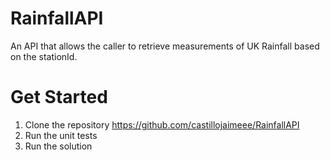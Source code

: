 # RainfallAPI
An API that allows the caller to retrieve measurements of UK Rainfall based on the stationId. 
# Get Started
1. Clone the repository https://github.com/castillojaimeee/RainfallAPI
2. Run the unit tests
3. Run the solution
